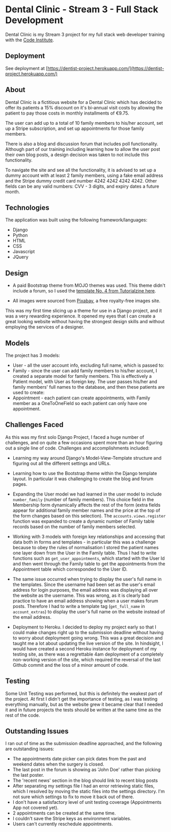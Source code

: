 # Dental Clinic - Stream 3 - Full Stack Development

Dental Clinic is my Stream 3 project for my full stack web developer training with the [Code Institute](https://www.codeinstitute.net/). 

## Deployment 

See deployment at [https://dentist-project.herokuapp.com/](https://dentist-project.herokuapp.com/)

## About 

Dental Clinic is a fictitious website for a Dental Clinic which has decided to offer its patients a 15% discount on it's bi-annual visit costs by allowing the patient to pay those costs in monthly installments of €9.75.

The user can add up to a total of 10 family members to his/her account, set up a Stripe subscription, and set up appointments for those family members.

There is also a blog and discussion forum that includes poll functionality. Although part of our training including learning how to allow the user post their own blog posts, a design decision was taken to not include this functionality.

To navigate the site and see all the functionality, it is advised to set up a dummy account with at least 2 family members, using a fake email address and the Stripe dummy credit card number 4242 4242 4242 4242. Other fields can be any valid numbers: CVV - 3 digits, and expiry dates a future month.

## Technologies

The application was built using the following framework/languages:

- Django
- Python
- HTML
- CSS 
- Javascript
- JQuery

## Design

- A paid Bootstrap theme from MOJO themes was used. This theme didn't include a forum, so I used the [template No. 4 from Tutorialzine here](http://tutorialzine.com/2015/06/12-time-saving-bootstrap-examples/).

- All images were sourced from [Pixabay](https://pixabay.com/), a free royalty-free images site.

This was my first time slicing up a theme for use in a Django project, and it was a very rewarding experience. It opened my eyes that I can create a great looking website without having the strongest design skills and without employing the services of a designer.

## Models

The project has 3 models:

- User - all the user account info, excluding full name, which is passed to:
- Family - since the user can add family members to his/her account, I created a separate model for family members. This is effectively a Patient model, with User as foreign key. The user passes his/her and family members' full names to the database, and then these patients are used to create:
- Appointment - each patient can create appointments, with Family member as a OneToOneField so each patient can only have one appointment.

## Challenges Faced

As this was my first solo Django Project, I faced a huge number of challenges, and on quite a few occasions spent more than an hour figuring out a single line of code. Challenges and accomplishments included:

- Learning my way around Django's Model-View-Template structure and figuring out all the different settings and URLs.

- Learning how to use the Bootstrap theme within the Django template layout. In particular it was challenging to create the blog and forum pages.

- Expanding the User model we had learned in the user model to include `number_family` (number of family members). This choice field in the Membership form dynamically affects the rest of the form (extra fields appear for additional family member names and the price at the top of the form changes based on this selection). The `accounts.views.register` function was expanded to create a dynamic number of Family table records based on the number of family members selected.

- Working with 3 models with foreign key relationships and accessing that data both in forms and templates - in particular this was a challenge because to obey the rules of normalisation I stored the patient names one layer down from the User in the Family table. Thus I had to write functions such as ```get_user_appointments```, which started with the User Id and then went through the Family table to get the appointments from the Appointment table which corresponded to the User ID.

- The same issue occurred when trying to display the user's full name in the templates. Since the username had been set as the user's email address for login purposes, the email address was displaying all over the website as the username. This was wrong, as it is clearly bad practice to have an email address showing when a user makes forum posts. Therefore I had to write a template tag (```get_full_name``` in ```account_extras```) to display the user's full name on the website instead of the email address.

- Deployment to Heroku. I decided to deploy my project early so that I could make changes right up to the submission deadline without having to worry about deployment going wrong. This was a great decision and taught me a lot about updating the live version of the site. In hindsight, I would have created a second Heroku instance for deployment of my testing site, as there was a regrettable 4am deployment of a completely non-working version of the site, which required the reversal of the last Github commit and the loss of a minor amount of code.

## Testing 

Some Unit Testing was performed, but this is definitely the weakest part of the project. At first I didn't get the importance of testing, as I was testing everything manually, but as the website grew it became clear that I needed it and in future projects the tests should be written at the same time as the rest of the code.

## Outstanding Issues

I ran out of time as the submission deadline approached, and the following are outstanding issues:

- The appointments date picker can pick dates from the past and weekend dates when the surgery is closed.
- The last post in the forum is showing as 'John Doe' rather than picking the last poster.
- The 'recent news' section in the blog should link to recent blog posts
- After separating my settings file I had an error retrieving static files, which I resolved by moving the static files into the settings directory. I'm not sure which settings to fix to move it back out of there.
- I don't have a satisfactory level of unit testing coverage (Appointments App not covered yet).
- 2 appointments can be created at the same time.
- I couldn't save the Stripe keys as environment variables.
- Users can't currently reschedule appointments.





